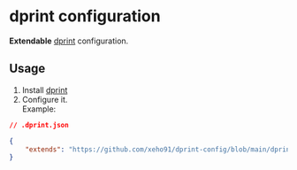 # dprint configuration

**Extendable** [dprint] configuration.

## Usage

1. Install [dprint]
2. Configure it.\
   Example:

```json
// .dprint.json

{
	"extends": "https://github.com/xeho91/dprint-config/blob/main/dprint.json"
}
```

[dprint]: https://github.com/dprint/dprint
